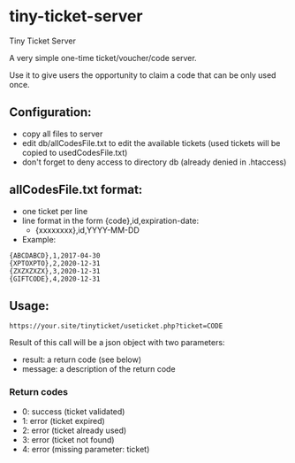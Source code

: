# tiny-ticket-server
Tiny Ticket Server

A very simple one-time ticket/voucher/code server. 

Use it to give users the opportunity to claim a code that can be only used once.

## Configuration:
- copy all files to server
- edit db/allCodesFile.txt to edit the available tickets (used tickets will be copied to usedCodesFile.txt)
- don't forget to deny access to directory db (already denied in .htaccess)
 
## allCodesFile.txt format:
- one ticket per line
- line format in the form {code},id,expiration-date:
	- {xxxxxxxx},id,YYYY-MM-DD
- Example:
~~~~
{ABCDABCD},1,2017-04-30
{XPTOXPTO},2,2020-12-31
{ZXZXZXZX},3,2020-12-31
{GIFTCODE},4,2020-12-31
~~~~

## Usage:
~~~~
https://your.site/tinyticket/useticket.php?ticket=CODE
~~~~

Result of this call will be a json object with two parameters:
- result:  a return code (see below)
- message: a description of the return code

### Return codes
- 0: success (ticket validated)
- 1: error (ticket expired)
- 2: error (ticket already used)
- 3: error (ticket not found)
- 4: error (missing parameter: ticket)


